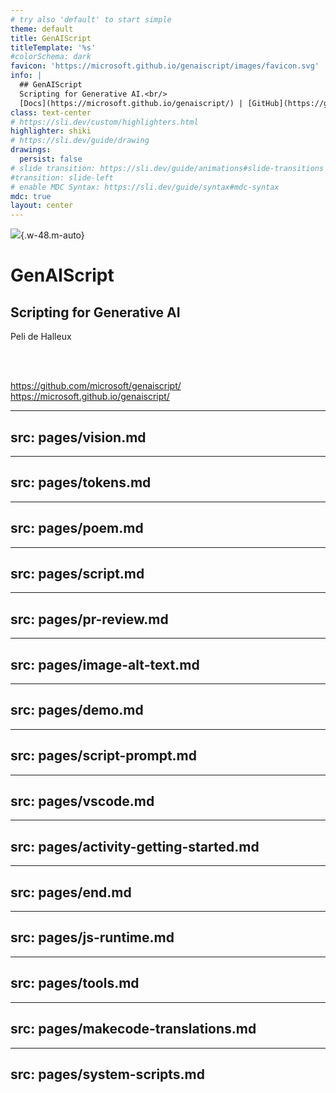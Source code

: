 ```yaml
---
# try also 'default' to start simple
theme: default
title: GenAIScript
titleTemplate: '%s'
#colorSchema: dark
favicon: 'https://microsoft.github.io/genaiscript/images/favicon.svg'
info: |
  ## GenAIScript
  Scripting for Generative AI.<br/>
  [Docs](https://microsoft.github.io/genaiscript/) | [GitHub](https://github.com/microsoft/genaiscript/) 
class: text-center
# https://sli.dev/custom/highlighters.html
highlighter: shiki
# https://sli.dev/guide/drawing
drawings:
  persist: false
# slide transition: https://sli.dev/guide/animations#slide-transitions
#transition: slide-left
# enable MDC Syntax: https://sli.dev/guide/syntax#mdc-syntax
mdc: true
layout: center
---
```


![](https://microsoft.github.io/genaiscript/images/favicon.svg){.w-48.m-auto}

# GenAIScript

## Scripting for Generative AI

Peli de Halleux

<br/>
<br/>

https://github.com/microsoft/genaiscript/ <br/>
https://microsoft.github.io/genaiscript/

---
src: pages/vision.md
---

---
src: pages/tokens.md
---

---
src: pages/poem.md
---

---
src: pages/script.md
---

---
src: pages/pr-review.md
---

---
src: pages/image-alt-text.md
---

---
src: pages/demo.md
---

---
src: pages/script-prompt.md
---

---
src: pages/vscode.md
---

---
src: pages/activity-getting-started.md
---

---
src: pages/end.md
---

---
src: pages/js-runtime.md
---

---
src: pages/tools.md
---

---
src: pages/makecode-translations.md
---

---
src: pages/system-scripts.md
---

